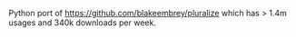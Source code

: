 Python port of https://github.com/blakeembrey/pluralize which has > 1.4m usages and 340k downloads per week.
